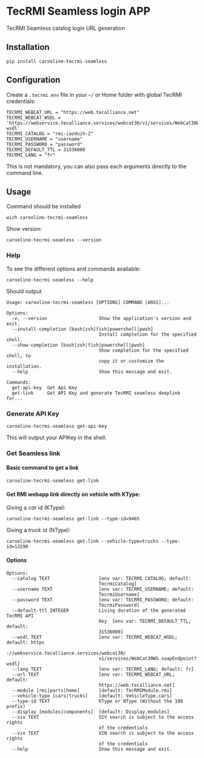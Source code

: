 # TecRMI Seamless login APP

TecRMI Seamless catalog login URL generation

## Installation

```
pip install carooline-tecrmi-seamless
```

## Configuration

Create a `.tecrmi.env` file in your `~/` or Home folder with global TecRMI credentials:

```
TECRMI_WEBCAT_URL = "https://web.tecalliance.net"
TECRMI_WEBCAT_WSDL = 'https://webservice.tecalliance.services/webcat30/v1/services/WebCat30WS.soapEndpoint?wsdl'
TECRMI_CATALOG = "rmi-iazduih-2"
TECRMI_USERNAME = "username"
TECRMI_PASSWORD = "password"
TECRMI_DEFAULT_TTL = 31536000
TECRMI_LANG = "fr"
```

This is not mandatory, you can also pass each arguments directly to the command line.

## Usage

Command should be installed 

```
wich carooline-tecrmi-seamless
````

Show version:
```
carooline-tecrmi-seamless --version
```

### Help

To see the different options and commands available:

```
carooline-tecrmi-seamless --help
```

Should output 
```shell
Usage: carooline-tecrmi-seamless [OPTIONS] COMMAND [ARGS]...

Options:
  -v, --version                   Show the application's version and exit.
  --install-completion [bash|zsh|fish|powershell|pwsh]
                                  Install completion for the specified shell.
  --show-completion [bash|zsh|fish|powershell|pwsh]
                                  Show completion for the specified shell, to
                                  copy it or customize the installation.
  --help                          Show this message and exit.

Commands:
  get-api-key  Get Api Key
  get-link     Get API Key and generate TecRMI seamless deeplink for...
```

### Generate API Key
```
carooline-tecrmi-seamless get-api-key 
```

This will output your APIKey in the shell.

### Get Seamless link

#### Basic command to get a link

```
carooline-tecrmi-seamless get-link 
```

#### Get RMI webapp link directly on vehicle with KType:

Giving a *car* id (KType):

```
carooline-tecrmi-seamless get-link --type-id=9465
```

Giving a *truck* id (NType):

```
carooline-tecrmi-seamless get-link --vehicle-type=trucks --type-id=13290
```

#### Options
```shell
Options:
  --catalog TEXT                  [env var: TECRMI_CATALOG; default:
                                  TecrmiCatalog]
  --username TEXT                 [env var: TECRMI_USERNAME; default:
                                  TecrmiUsername]
  --password TEXT                 [env var: TECRMI_PASSWORD; default:
                                  TecrmiPassword]
  --default-ttl INTEGER           Living duration of the generated TecRMI API
                                  Key  [env var: TECRMI_DEFAULT_TTL; default:
                                  31536000]
  --wsdl TEXT                     [env var: TECRMI_WEBCAT_WSDL; default: https
                                  ://webservice.tecalliance.services/webcat30/
                                  v1/services/WebCat30WS.soapEndpoint?wsdl]
  --lang TEXT                     [env var: TECRMI_LANG; default: fr]
  --url TEXT                      [env var: TECRMI_WEBCAT_URL; default:
                                  https://web.tecalliance.net]
  --module [rmi|parts|home]       [default: TecRMIModule.rmi]
  --vehicle-type [cars|trucks]    [default: VehicleType.cars]
  --type-id TEXT                  KType or NType (Without the 100 prefix)
  --display [modules|components]  [default: Display.modules]
  --siv TEXT                      SIV search is subject to the access rights
                                  of the credentials
  --vin TEXT                      VIN search is subject to the access rights
                                  of the credentials
  --help                          Show this message and exit.
```